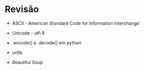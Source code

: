 # Revisão

* ASCII - American Standard Code for Information Interchange'
* Unicode - utf-8
* .encode() e .decode() em python

* urllib
* Beautiful Soup